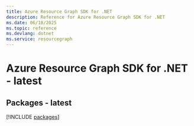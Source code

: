 ```yaml
---
title: Azure Resource Graph SDK for .NET
description: Reference for Azure Resource Graph SDK for .NET
ms.date: 06/18/2025
ms.topic: reference
ms.devlang: dotnet
ms.service: resourcegraph
---
```

# Azure Resource Graph SDK for .NET - latest
## Packages - latest
[!INCLUDE [packages](resource-graph-index.md)]